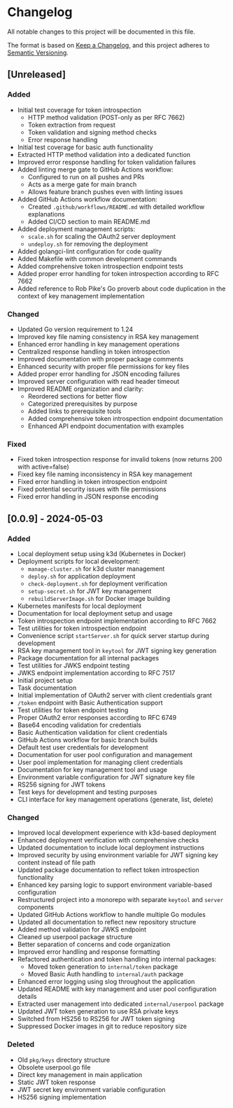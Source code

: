 # Changelog

All notable changes to this project will be documented in this file.

The format is based on [Keep a Changelog](https://keepachangelog.com/en/1.1.0/),
and this project adheres to [Semantic Versioning](https://semver.org/spec/v2.0.0.html).

## [Unreleased]

### Added
- Initial test coverage for token introspection
  - HTTP method validation (POST-only as per RFC 7662)
  - Token extraction from request
  - Token validation and signing method checks
  - Error response handling
- Initial test coverage for basic auth functionality
- Extracted HTTP method validation into a dedicated function
- Improved error response handling for token validation failures
- Added linting merge gate to GitHub Actions workflow:
  - Configured to run on all pushes and PRs
  - Acts as a merge gate for main branch
  - Allows feature branch pushes even with linting issues
- Added GitHub Actions workflow documentation:
  - Created `.github/workflows/README.md` with detailed workflow explanations
  - Added CI/CD section to main README.md
- Added deployment management scripts:
  - `scale.sh` for scaling the OAuth2 server deployment
  - `undeploy.sh` for removing the deployment
- Added golangci-lint configuration for code quality
- Added Makefile with common development commands
- Added comprehensive token introspection endpoint tests
- Added proper error handling for token introspection according to RFC 7662
- Added reference to Rob Pike's Go proverb about code duplication in the context of key management implementation

### Changed
- Updated Go version requirement to 1.24
- Improved key file naming consistency in RSA key management
- Enhanced error handling in key management operations
- Centralized response handling in token introspection
- Improved documentation with proper package comments
- Enhanced security with proper file permissions for key files
- Added proper error handling for JSON encoding failures
- Improved server configuration with read header timeout
- Improved README organization and clarity:
  - Reordered sections for better flow
  - Categorized prerequisites by purpose
  - Added links to prerequisite tools
  - Added comprehensive token introspection endpoint documentation
  - Enhanced API endpoint documentation with examples

### Fixed
- Fixed token introspection response for invalid tokens (now returns 200 with active=false)
- Fixed key file naming inconsistency in RSA key management
- Fixed error handling in token introspection endpoint
- Fixed potential security issues with file permissions
- Fixed error handling in JSON response encoding

## [0.0.9] - 2024-05-03

### Added
- Local deployment setup using k3d (Kubernetes in Docker)
- Deployment scripts for local development:
  - `manage-cluster.sh` for k3d cluster management
  - `deploy.sh` for application deployment
  - `check-deployment.sh` for deployment verification
  - `setup-secret.sh` for JWT key management
  - `rebuildServerImage.sh` for Docker image building
- Kubernetes manifests for local deployment
- Documentation for local deployment setup and usage
- Token introspection endpoint implementation according to RFC 7662
- Test utilities for token introspection endpoint
- Convenience script `startServer.sh` for quick server startup during development
- RSA key management tool in `keytool` for JWT signing key generation
- Package documentation for all internal packages
- Test utilities for JWKS endpoint testing
- JWKS endpoint implementation according to RFC 7517
- Initial project setup
- Task documentation
- Initial implementation of OAuth2 server with client credentials grant
- `/token` endpoint with Basic Authentication support
- Test utilities for token endpoint testing
- Proper OAuth2 error responses according to RFC 6749
- Base64 encoding validation for credentials
- Basic Authentication validation for client credentials
- GitHub Actions workflow for basic branch builds
- Default test user credentials for development
- Documentation for user pool configuration and management
- User pool implementation for managing client credentials
- Documentation for key management tool and usage
- Environment variable configuration for JWT signature key file
- RS256 signing for JWT tokens
- Test keys for development and testing purposes
- CLI interface for key management operations (generate, list, delete)

### Changed
- Improved local development experience with k3d-based deployment
- Enhanced deployment verification with comprehensive checks
- Updated documentation to include local deployment instructions
- Improved security by using environment variable for JWT signing key content instead of file path
- Updated package documentation to reflect token introspection functionality
- Enhanced key parsing logic to support environment variable-based configuration
- Restructured project into a monorepo with separate `keytool` and `server` components
- Updated GitHub Actions workflow to handle multiple Go modules
- Updated all documentation to reflect new repository structure
- Added method validation for JWKS endpoint
- Cleaned up userpool package structure
- Better separation of concerns and code organization
- Improved error handling and response formatting
- Refactored authentication and token handling into internal packages:
  - Moved token generation to `internal/token` package
  - Moved Basic Auth handling to `internal/auth` package
- Enhanced error logging using slog throughout the application
- Updated README with key management and user pool configuration details
- Extracted user management into dedicated `internal/userpool` package
- Updated JWT token generation to use RSA private keys
- Switched from HS256 to RS256 for JWT token signing
- Suppressed Docker images in git to reduce repository size

### Deleted
- Old `pkg/keys` directory structure
- Obsolete userpool.go file
- Direct key management in main application
- Static JWT token response
- JWT secret key environment variable configuration
- HS256 signing implementation
